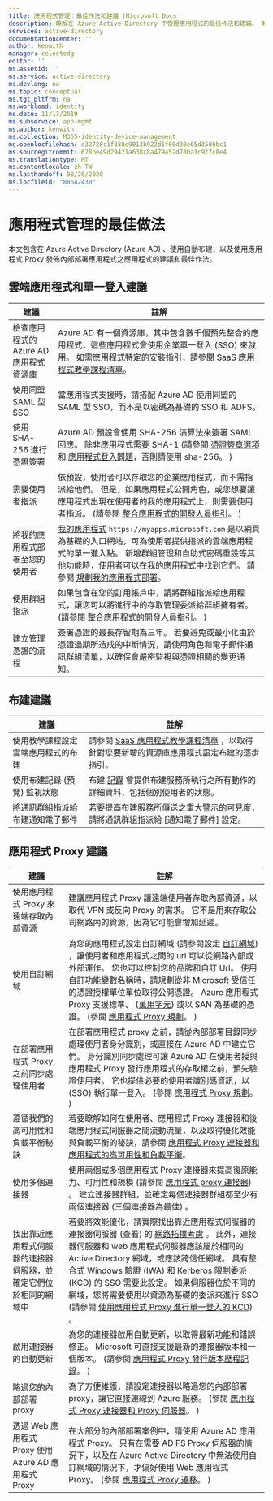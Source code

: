 ```yaml
---
title: 應用程式管理：最佳作法和建議 |Microsoft Docs
description: 瞭解在 Azure Active Directory 中管理應用程式的最佳作法和建議。 瞭解如何使用自動布建，以及如何使用應用程式 Proxy 發佈內部部署應用程式。
services: active-directory
documentationcenter: ''
author: kenwith
manager: celestedg
editor: ''
ms.assetid: ''
ms.service: active-directory
ms.devlang: na
ms.topic: conceptual
ms.tgt_pltfrm: na
ms.workload: identity
ms.date: 11/13/2019
ms.subservice: app-mgmt
ms.author: kenwith
ms.collection: M365-identity-device-management
ms.openlocfilehash: d32728c1f388e9013b922d1f60d30e65d350bbc1
ms.sourcegitcommit: 628be49d29421a638c8a479452d78ba1c9f7c8e4
ms.translationtype: MT
ms.contentlocale: zh-TW
ms.lasthandoff: 08/20/2020
ms.locfileid: "88642430"
---
```

# <a name="application-management-best-practices"></a>應用程式管理的最佳做法

本文包含在 Azure Active Directory (Azure AD) 、使用自動布建，以及使用應用程式 Proxy 發佈內部部署應用程式之應用程式的建議和最佳作法。

## <a name="cloud-app-and-single-sign-on-recommendations"></a>雲端應用程式和單一登入建議
| 建議 | 註解 |
| --- | --- |
| 檢查應用程式的 Azure AD 應用程式資源庫  | Azure AD 有一個資源庫，其中包含數千個預先整合的應用程式，這些應用程式會使用企業單一登入 (SSO) 來啟用。 如需應用程式特定的安裝指引，請參閱 [SaaS 應用程式教學課程清單](https://azure.microsoft.com/documentation/articles/active-directory-saas-tutorial-list/)。  | 
| 使用同盟 SAML 型 SSO  | 當應用程式支援時，請搭配 Azure AD 使用同盟的 SAML 型 SSO，而不是以密碼為基礎的 SSO 和 ADFS。  | 
| 使用 SHA-256 進行憑證簽署  | Azure AD 預設會使用 SHA-256 演算法來簽署 SAML 回應。 除非應用程式需要 SHA-1 (請參閱 [憑證簽章選項](certificate-signing-options.md) 和 [應用程式登入問題](application-sign-in-problem-application-error.md)，否則請使用 sha-256。 )   | 
| 需要使用者指派  | 依預設，使用者可以存取您的企業應用程式，而不需指派給他們。 但是，如果應用程式公開角色，或您想要讓應用程式出現在使用者的我的應用程式上，則需要使用者指派。  (請參閱 [整合應用程式的開發人員指引](developer-guidance-for-integrating-applications.md)。 )   | 
| 將我的應用程式部署至您的使用者 | [我的應用程式](end-user-experiences.md) `https://myapps.microsoft.com` 是以網頁為基礎的入口網站，可為使用者提供指派的雲端應用程式的單一進入點。 新增群組管理和自助式密碼重設等其他功能時，使用者可以在我的應用程式中找到它們。 請參閱 [規劃我的應用程式部署](access-panel-deployment-plan.md)。
| 使用群組指派  | 如果包含在您的訂用帳戶中，請將群組指派給應用程式，讓您可以將進行中的存取管理委派給群組擁有者。  (請參閱 [整合應用程式的開發人員指引](developer-guidance-for-integrating-applications.md)。 )    | 
| 建立管理憑證的流程 | 簽署憑證的最長存留期為三年。 若要避免或最小化由於憑證過期所造成的中斷情況，請使用角色和電子郵件通訊群組清單，以確保會嚴密監視與憑證相關的變更通知。 |

## <a name="provisioning-recommendations"></a>布建建議
| 建議 | 註解 |
| --- | --- |
| 使用教學課程設定雲端應用程式的布建 | 請參閱 [SaaS 應用程式教學課程清單](https://azure.microsoft.com/documentation/articles/active-directory-saas-tutorial-list/) ，以取得針對您要新增的資源庫應用程式設定布建的逐步指引。 |
| 使用布建記錄 (預覽) 監視狀態 | 布建 [記錄](../reports-monitoring/concept-provisioning-logs.md?context=azure/active-directory/manage-apps/context/manage-apps-context) 會提供布建服務所執行之所有動作的詳細資料，包括個別使用者的狀態。 |
| 將通訊群組指派給布建通知電子郵件 | 若要提高布建服務所傳送之重大警示的可見度，請將通訊群組指派給 [通知電子郵件] 設定。 |


## <a name="application-proxy-recommendations"></a>應用程式 Proxy 建議
| 建議 | 註解 |
| --- | --- |
| 使用應用程式 Proxy 來遠端存取內部資源 | 建議應用程式 Proxy 讓遠端使用者存取內部資源，以取代 VPN 或反向 Proxy 的需求。 它不是用來存取公司網路內的資源，因為它可能會增加延遲。
| 使用自訂網域 | 為您的應用程式設定自訂網域 (請參閱設定 [自訂網域](application-proxy-configure-custom-domain.md)) ，讓使用者和應用程式之間的 url 可以從網路內部或外部運作。 您也可以控制您的品牌和自訂 Url。  使用自訂功能變數名稱時，請規劃從非 Microsoft 受信任的憑證授權單位單位取得公開憑證。 Azure 應用程式 Proxy 支援標準、 ([萬用字元](application-proxy-wildcard.md)) 或以 SAN 為基礎的憑證。  (參閱 [應用程式 Proxy 規劃](application-proxy-deployment-plan.md)。 )  |
| 在部署應用程式 Proxy 之前同步處理使用者 | 在部署應用程式 proxy 之前，請從內部部署目錄同步處理使用者身分識別，或直接在 Azure AD 中建立它們。 身分識別同步處理可讓 Azure AD 在使用者授與應用程式 Proxy 發行應用程式的存取權之前，預先驗證使用者。 它也提供必要的使用者識別碼資訊，以 (SSO) 執行單一登入。  (參閱 [應用程式 Proxy 規劃](application-proxy-deployment-plan.md)。 )  |
| 遵循我們的高可用性和負載平衡秘訣 | 若要瞭解如何在使用者、應用程式 Proxy 連接器和後端應用程式伺服器之間流動流量，以及取得優化效能與負載平衡的秘訣，請參閱 [應用程式 Proxy 連接器和應用程式的高可用性和負載平衡](application-proxy-high-availability-load-balancing.md)。 |
| 使用多個連接器 | 使用兩個或多個應用程式 Proxy 連接器來提高復原能力、可用性和規模 (請參閱 [應用程式 proxy 連接器](application-proxy-connectors.md)) 。 建立連接器群組，並確定每個連接器群組都至少有兩個連接器 (三個連接器為最佳) 。 |
| 找出靠近應用程式伺服器的連接器伺服器，並確定它們位於相同的網域中 | 若要將效能優化，請實際找出靠近應用程式伺服器的連接器伺服器 (查看) 的 [網路拓撲考慮](application-proxy-network-topology.md) 。 此外，連接器伺服器和 web 應用程式伺服器應該屬於相同的 Active Directory 網域，或應該跨信任網域。 具有整合式 Windows 驗證 (IWA) 和 Kerberos 限制委派 (KCD) 的 SSO 需要此設定。 如果伺服器位於不同的網域，您將需要使用以資源為基礎的委派來進行 SSO (請參閱 [使用應用程式 Proxy 進行單一登入的 KCD](application-proxy-configure-single-sign-on-with-kcd.md)) 。 |
| 啟用連接器的自動更新 | 為您的連接器啟用自動更新，以取得最新功能和錯誤修正。 Microsoft 可直接支援最新的連接器版本和一個版本。  (請參閱 [應用程式 Proxy 發行版本歷程記錄](application-proxy-release-version-history.md)。 )  |
| 略過您的內部部署 proxy | 為了方便維護，請設定連接器以略過您的內部部署 proxy，讓它直接連線到 Azure 服務。  (參閱 [應用程式 Proxy 連接器和 Proxy 伺服器](application-proxy-configure-connectors-with-proxy-servers.md)。 )  |
| 透過 Web 應用程式 Proxy 使用 Azure AD 應用程式 Proxy | 在大部分的內部部署案例中，請使用 Azure AD 應用程式 Proxy。 只有在需要 AD FS Proxy 伺服器的情況下，以及在 Azure Active Directory 中無法使用自訂網域的情況下，才偏好使用 Web 應用程式 Proxy。  (參閱 [應用程式 Proxy 遷移](application-proxy-migration.md)。 )  |
